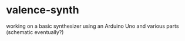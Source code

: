 valence-synth
=============

working on a basic synthesizer using an Arduino Uno and various parts (schematic eventually?)
